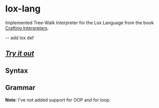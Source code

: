 # lox-lang

Implemented Tree-Walk Interpreter for the Lox Language from the book [Crafting Interpreters](http://www.craftinginterpreters.com/).

-- add lox def

## *[Try it out]()*

## Syntax

## Grammar


**Note**: I've not added support for OOP and for loop.